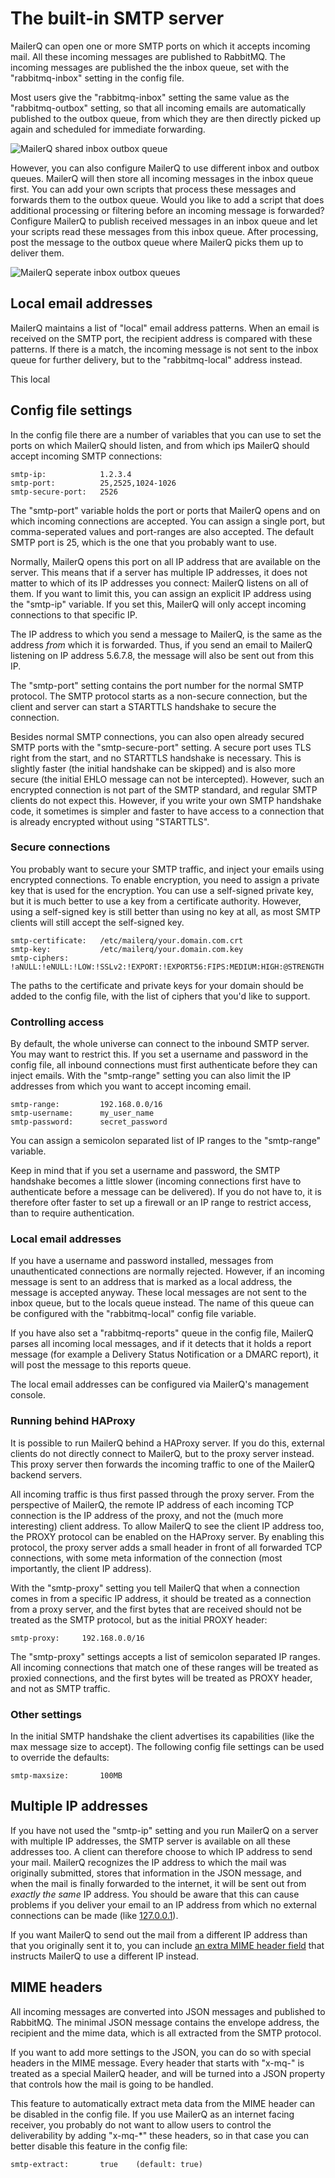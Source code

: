 # The built-in SMTP server

MailerQ can open one or more SMTP ports on which it accepts incoming mail.
All these incoming messages are published to RabbitMQ. The incoming 
messages are published the the inbox queue, set with the "rabbitmq-inbox"
setting in the config file. 

Most users give the "rabbitmq-inbox" setting the same value as the "rabbitmq-outbox" 
setting, so that all incoming emails are automatically published to the outbox 
queue, from which they are then directly picked up again and scheduled for 
immediate forwarding.

![MailerQ shared inbox outbox queue](copernica-docs:Mailerq/Images/mailerq-shared-inbox-outbox-queue.png)

However, you can also configure MailerQ to use different inbox and outbox queues.
MailerQ will then store all incoming messages in the inbox queue first. You can add 
your own scripts that process these messages and forwards them to 
the outbox queue. Would you like to add a script that does additional processing 
or filtering before an incoming message is forwarded? Configure MailerQ to publish received 
messages in an inbox queue and let your scripts read these messages from this 
inbox queue. After processing, post the message to the outbox 
queue where MailerQ picks them up to deliver them.

![MailerQ seperate inbox outbox queues](copernica-docs:Mailerq/Images/mailerq-seperate-inbox-outbox-queues.png)


## Local email addresses

MailerQ maintains a list of "local" email address patterns. When an email is
received on the SMTP port, the recipient address is compared with these patterns.
If there is a match, the incoming message is not sent to the inbox queue for
further delivery, but to the "rabbitmq-local" address instead.

This local 


## Config file settings

In the config file there are a number of variables that you can use
to set the ports on which MailerQ should listen, and from which ips MailerQ should
accept incoming SMTP connections:

````
smtp-ip:            1.2.3.4
smtp-port:          25,2525,1024-1026
smtp-secure-port:   2526
````

The "smtp-port" variable holds the port or ports that MailerQ opens and
on which incoming connections are accepted. You can assign a single port,
but comma-seperated values and port-ranges are also accepted. The
default SMTP port is 25, which is the one that you probably want to use.

Normally, MailerQ opens this port on all IP address that are available on
the server. This means that if a server has multiple IP addresses, it does
not matter to which of its IP addresses you connect: MailerQ listens on
all of them. If you want to limit this, you can assign an explicit IP
address using the "smtp-ip" variable. If you set this, MailerQ will
only accept incoming connections to that specific IP.

The IP address to which you send a message to MailerQ, is the same as 
the address *from* which it is forwarded. Thus, if you send an email to 
MailerQ listening on IP address 5.6.7.8, the message will also be sent 
out from this IP.

The "smtp-port" setting contains the port number for the normal SMTP
protocol. The SMTP protocol starts as a non-secure connection, but
the client and server can start a STARTTLS handshake to secure the connection.

Besides normal SMTP connections, you can also open already secured SMTP 
ports with the "smtp-secure-port" setting. A secure port uses TLS right from 
the start, and no STARTTLS handshake is necessary. This is slightly faster 
(the initial handshake can be skipped) and is also more secure (the initial 
EHLO message can not be intercepted). However, such an encrypted 
connection is not part of the SMTP standard, and regular SMTP clients do not 
expect this. However, if you write your own SMTP handshake code, it sometimes 
is simpler and faster to have access to a connection that is already 
encrypted without using "STARTTLS".


### Secure connections

You probably want to secure your SMTP traffic, and inject your emails
using encrypted connections. To enable encryption, you need to assign
a private key that is used for the encryption. You can use a self-signed
private key, but it is much better to use a key from a certificate 
authority. However, using a self-signed key is still better than using 
no key at all, as most SMTP clients will still accept the self-signed 
key.

```
smtp-certificate:   /etc/mailerq/your.domain.com.crt
smtp-key:           /etc/mailerq/your.domain.com.key
smtp-ciphers:       !aNULL:!eNULL:!LOW:!SSLv2:!EXPORT:!EXPORT56:FIPS:MEDIUM:HIGH:@STRENGTH
```

The paths to the certificate and private keys for your domain should be added
to the config file, with the list of ciphers that you'd like to support.


### Controlling access

By default, the whole universe can connect to the inbound SMTP server. You may
want to restrict this. If you set a username and password in the config file,
all inbound connections must first authenticate before they can inject emails.
With the "smtp-range" setting you can also limit the IP addresses from which
you want to accept incoming email.

```
smtp-range:         192.168.0.0/16
smtp-username:      my_user_name
smtp-password:      secret_password
```

You can assign a semicolon separated list of IP ranges to the "smtp-range"
variable.

Keep in mind that if you set a username and password, the SMTP handshake becomes 
a little slower (incoming connections first have to authenticate before a message 
can be delivered). If you do not have to, it is therefore ofter faster to set up 
a firewall or an IP range to restrict access, than to require authentication.


### Local email addresses

If you have a username and password installed, messages from unauthenticated 
connections are normally rejected. However, if an incoming message is sent to 
an address that is marked as a local address, the message is accepted anyway.
These local messages are not sent to the inbox queue, but to the locals queue
instead. The name of this queue can be configured with the "rabbitmq-local"
config file variable.

If you have also set a "rabbitmq-reports" queue in the config file, MailerQ 
parses all incoming local messages, and if it detects that it holds a report
message (for example a Delivery Status Notification or a DMARC report), it will
post the message to this reports queue.

The local email addresses can be configured via MailerQ's management console.


### Running behind HAProxy

It is possible to run MailerQ behind a HAProxy server.
If you do this, external clients do not directly connect to MailerQ, but to 
the proxy server instead. This proxy server then forwards the incoming traffic 
to one of the MailerQ backend servers.

All incoming traffic is thus first passed through the proxy server. From
the perspective of MailerQ, the remote IP address of each incoming TCP connection 
is the IP address of the proxy, and not the (much more interesting) client address. 
To allow MailerQ to see the client IP address too, the PROXY protocol can 
be enabled on the HAProxy server. By enabling this protocol, the proxy server adds
a small header in front of all forwarded TCP connections, with some meta 
information of the connection (most importantly, the client IP address).

With the "smtp-proxy" setting you tell MailerQ that when a connection
comes in from a specific IP address, it should be treated as a connection
from a proxy server, and the first bytes that are received should not be
treated as the SMTP protocol, but as the initial PROXY header:

```
smtp-proxy:     192.168.0.0/16
```

The "smtp-proxy" settings accepts a list of semicolon separated IP ranges.
All incoming connections that match one of these ranges will be treated
as proxied connections, and the first bytes will be treated as PROXY header,
and not as SMTP traffic.


### Other settings

In the initial SMTP handshake the client advertises its capabilities 
(like the max message size to accept). The following config 
file settings can be used to override the defaults:

```
smtp-maxsize:       100MB
```

## Multiple IP addresses

If you have not used the "smtp-ip" setting and you run MailerQ on a server 
with multiple IP addresses, the SMTP server is available on all these addresses 
too. A client can therefore choose to which IP address 
to send your mail. MailerQ recognizes the IP address to which the mail was 
originally submitted, stores that information in the JSON message, and when 
the mail is finally forwarded to the internet, it will be sent out from _exactly 
the same_ IP address. You should be aware that this can cause problems if you 
deliver your email to an IP address from which no external connections can be 
made (like [127.0.0.1](http://en.wikipedia.org/wiki/Localhost)).

If you want MailerQ to send out the mail from a different IP address than that 
you originally sent it to, you can include [an extra MIME header field](mime-message-properties#local-ip-addresses) 
that instructs MailerQ to use a different IP instead.


## MIME headers

All incoming messages are converted into JSON messages and published to
RabbitMQ. The minimal JSON message contains the envelope address, the recipient
and the mime data, which is all extracted from the SMTP protocol.

If you want to add more settings to the JSON, you can do so with special 
headers in the MIME message. Every header that starts with "x-mq-" is
treated as a special MailerQ header, and will be turned into a JSON
property that controls how the mail is going to be handled.

This feature to automatically extract meta data from the MIME header
can be disabled in the config file. If you use MailerQ as an internet 
facing receiver, you probably do not want to allow users to control the 
deliverability by adding "x-mq-*" these headers, so in that case you can 
better disable this feature in the config file:

```
smtp-extract:       true    (default: true)
```



